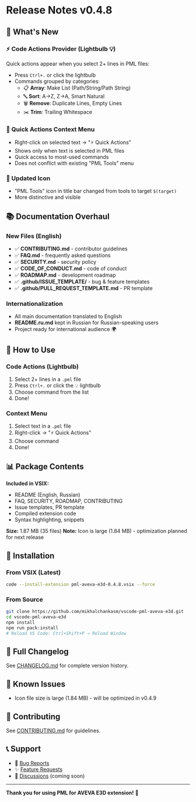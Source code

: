 # Release Notes v0.4.8

## 🎉 What's New

### ⚡ Code Actions Provider (Lightbulb 💡)
Quick actions appear when you select 2+ lines in PML files:
- Press `Ctrl+.` or click the lightbulb
- Commands grouped by categories:
  - 📋 **Array**: Make List (Path/String/Path String)
  - 🔤 **Sort**: A→Z, Z→A, Smart Natural
  - 🗑️ **Remove**: Duplicate Lines, Empty Lines
  - ✂️ **Trim**: Trailing Whitespace

### 🎯 Quick Actions Context Menu
- Right-click on selected text → "⚡ Quick Actions"
- Shows only when text is selected in PML files
- Quick access to most-used commands
- Does not conflict with existing "PML Tools" menu

### 🎯 Updated Icon
- "PML Tools" icon in title bar changed from tools to target `$(target)`
- More distinctive and visible

## 📚 Documentation Overhaul

### New Files (English)
- ✅ **CONTRIBUTING.md** - contributor guidelines
- ✅ **FAQ.md** - frequently asked questions
- ✅ **SECURITY.md** - security policy
- ✅ **CODE_OF_CONDUCT.md** - code of conduct
- ✅ **ROADMAP.md** - development roadmap
- ✅ **.github/ISSUE_TEMPLATE/** - bug & feature templates
- ✅ **.github/PULL_REQUEST_TEMPLATE.md** - PR template

### Internationalization
- All main documentation translated to English
- **README.ru.md** kept in Russian for Russian-speaking users
- Project ready for international audience 🌍

## 🔧 How to Use

### Code Actions (Lightbulb)
1. Select 2+ lines in a `.pml` file
2. Press `Ctrl+.` or click the 💡 lightbulb
3. Choose command from the list
4. Done!

### Context Menu
1. Select text in a `.pml` file
2. Right-click → "⚡ Quick Actions"
3. Choose command
4. Done!

## 📊 Package Contents

**Included in VSIX:**
- README (English, Russian)
- FAQ, SECURITY, ROADMAP, CONTRIBUTING
- Issue templates, PR template
- Compiled extension code
- Syntax highlighting, snippets

**Size:** 1.87 MB (35 files)
**Note:** Icon is large (1.84 MB) - optimization planned for next release

## 🚀 Installation

### From VSIX (Latest)
```bash
code --install-extension pml-aveva-e3d-0.4.8.vsix --force
```

### From Source
```bash
git clone https://github.com/mikhalchankasm/vscode-pml-aveva-e3d.git
cd vscode-pml-aveva-e3d
npm install
npm run pack:install
# Reload VS Code: Ctrl+Shift+P → Reload Window
```

## 📝 Full Changelog

See [CHANGELOG.md](docs/CHANGELOG.md) for complete version history.

## 🐛 Known Issues

- Icon file size is large (1.84 MB) - will be optimized in v0.4.9

## 🙏 Contributing

See [CONTRIBUTING.md](CONTRIBUTING.md) for guidelines.

## 📞 Support

- 🐛 [Bug Reports](https://github.com/mikhalchankasm/vscode-pml-aveva-e3d/issues/new?template=bug_report.yml)
- ✨ [Feature Requests](https://github.com/mikhalchankasm/vscode-pml-aveva-e3d/issues/new?template=feature_request.yml)
- 💬 [Discussions](https://github.com/mikhalchankasm/vscode-pml-aveva-e3d/discussions) (coming soon)

---

**Thank you for using PML for AVEVA E3D extension!** 🚀

